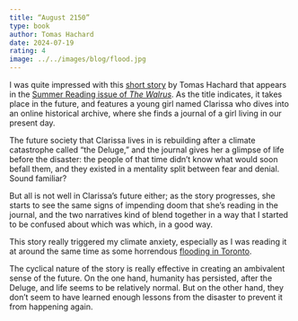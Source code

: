 ```yaml
---
title: “August 2150”
type: book
author: Tomas Hachard
date: 2024-07-19
rating: 4
image: ../../images/blog/flood.jpg
---
```


I was quite impressed with this [short story](https://thewalrus.ca/august-2150/) by Tomas Hachard that appears in the [Summer Reading issue of _The Walrus_](https://store.thewalrus.ca/collections/back-issues/products/july-august-2024). As the title indicates, it takes place in the future, and features a young girl named Clarissa who dives into an online historical archive, where she finds a journal of a girl living in our present day.

The future society that Clarissa lives in is rebuilding after a climate catastrophe called “the Deluge,” and the journal gives her a glimpse of life before the disaster: the people of that time didn’t know what would soon befall them, and they existed in a mentality split between fear and denial. Sound familiar?

But all is not well in Clarissa’s future either; as the story progresses, she starts to see the same signs of impending doom that she’s reading in the journal, and the two narratives kind of blend together in a way that I started to be confused about which was which, in a good way.

This story really triggered my climate anxiety, especially as I was reading it at around the same time as some horrendous [flooding in Toronto](https://www.reuters.com/world/americas/torrential-rains-flood-toronto-causing-power-outages-traffic-disruption-2024-07-16/).

The cyclical nature of the story is really effective in creating an ambivalent sense of the future. On the one hand, humanity has persisted, after the Deluge, and life seems to be relatively normal. But on the other hand, they don’t seem to have learned enough lessons from the disaster to prevent it from happening again.